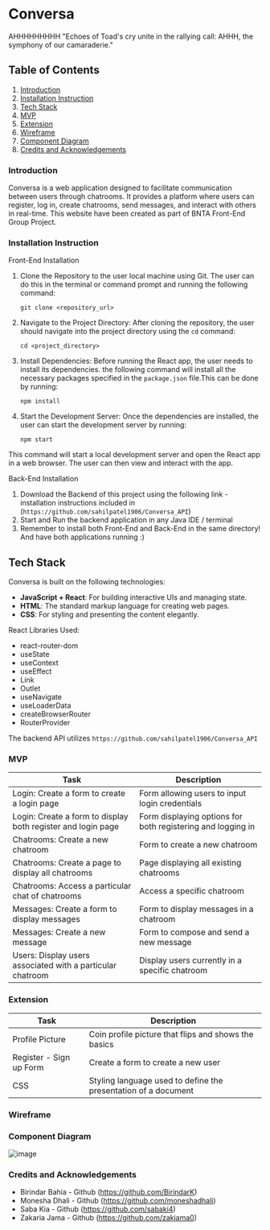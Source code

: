 
# Conversa

 AHHHHHHHHH
"Echoes of Toad's cry unite in the rallying call: AHHH, the symphony of our camaraderie."

## Table of Contents
1. [Introduction](#introduction)
2. [Installation Instruction](#installation)
3. [Tech Stack](#tech-stack)
4. [MVP](#mvp)
7. [Extension](#extension)
8. [Wireframe](#wireframe)
9. [Component Diagram](#component-diagram)
11. [Credits and Acknowledgements](#credits)

<a id="introduction"></a>
### Introduction
Conversa is a web application designed to facilitate communication between users through chatrooms. It provides a platform where users can register, log in, create chatrooms, send messages, and interact with others in real-time. This website have been created as part of BNTA Front-End Group Project.


<a id="installation"></a>
### Installation Instruction

Front-End Installation
1. Clone the Repository to the user local machine using Git. The user can do this in the terminal or command prompt and running the following command:
    ```
    git clone <repository_url>
    ```
2. Navigate to the Project Directory: After cloning the repository, the user should navigate into the project directory using the `cd` command:
    ```
    cd <project_directory>
    ```
3. Install Dependencies: Before running the React app, the user needs to install its dependencies. the following command will install all the necessary packages specified in the `package.json` file.This can be done by running:
    ```
    npm install
    ```
4. Start the Development Server: Once the dependencies are installed, the user can start the development server by running:
    ```
    npm start
    ```
This command will start a local development server and open the React app in a web browser. The user can then view and interact with the app.

Back-End Installation
1. Download the Backend of this project using the following link - installation instructions included in (``` https://github.com/sahilpatel1906/Conversa_API ```)
2. Start and Run the backend application in any Java IDE / terminal
3. Remember to install both Front-End and Back-End in the same directory! And have both applications running :)
   
<a id="tech-stack"></a>
## Tech Stack

Conversa is built on the following technologies:
- **JavaScript + React**: For building interactive UIs and managing state.
- **HTML**: The standard markup language for creating web pages.
- **CSS**: For styling and presenting the content elegantly.

React Libraries Used:
- react-router-dom
- useState
- useContext
- useEffect
- Link
- Outlet
- useNavigate
- useLoaderData
- createBrowserRouter
- RouterProvider 

The backend API utilizes ``` https://github.com/sahilpatel1906/Conversa_API ```


<a id="mvp"></a>
### MVP

| Task                                | Description                                   |
|-------------------------------------|-----------------------------------------------|
| Login: Create a form to create a login page | Form allowing users to input login credentials |
| Login: Create a form to display both register and login page | Form displaying options for both registering and logging in |
| Chatrooms: Create a new chatroom          | Form to create a new chatroom                 |
| Chatrooms: Create a page to display all chatrooms | Page displaying all existing chatrooms       |
| Chatrooms: Access a particular chat of chatrooms | Access a specific chatroom                     |
| Messages: Create a form to display messages   | Form to display messages in a chatroom       |
| Messages: Create a new message                | Form to compose and send a new message        |
| Users: Display users associated with a particular chatroom | Display users currently in a specific chatroom |

<a id="extension"></a>
### Extension
| Task                                      | Description                                                   |
|------------------------------------------------|---------------------------------------------------------------|
| Profile Picture                                | Coin profile picture that flips and shows the basics          |
| Register - Sign up Form                        | Create a form to create a new user                             |
| CSS                                            | Styling language used to define the presentation of a document |

<a id="wireframe"></a>
### Wireframe 


<a id="component-diagram"></a>
### Component Diagram 
![image](https://github.com/zakjama0/conversa/assets/99983599/ce87346c-abe9-4dfd-8e77-f2d4b70fb9e9)

<a id="credits"></a>
### Credits and Acknowledgements 
+ Birindar Bahia - Github (https://github.com/BirindarK)
+ Monesha Dhali - Github (https://github.com/moneshadhali)
+ Saba Kia - Github (https://github.com/sabaki4)
+ Zakaria Jama - Github (https://github.com/zakjama0)
